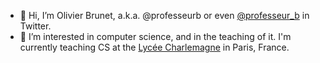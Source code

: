 - 👋 Hi, I’m Olivier Brunet, a.k.a. @professeurb or even [@professeur_b](https://twitter.com/professeur_b) in Twitter.
- 👀 I’m interested in computer science, and in the teaching of it. I'm currently teaching CS at the [Lycée Charlemagne](http://www.lycee-charlemagne.fr) in Paris, France.


